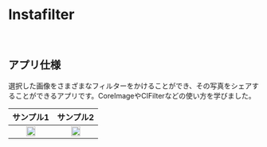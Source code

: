 # Instafilter
　　
## アプリ仕様
選択した画像をさまざまなフィルターをかけることができ、その写真をシェアすることができるアプリです。CoreImageやCIFilterなどの使い方を学びました。

  |サンプル1|サンプル2|
|:-:|:-:|
|<img src="https://github.com/user-attachments/assets/2a1b7f6a-39e2-467b-9d34-976e7b377a9f" width="50%">|<img src="https://github.com/user-attachments/assets/cc8bdeb2-b9a1-4c3b-be4f-43b20606b0e6" width="50%">|
